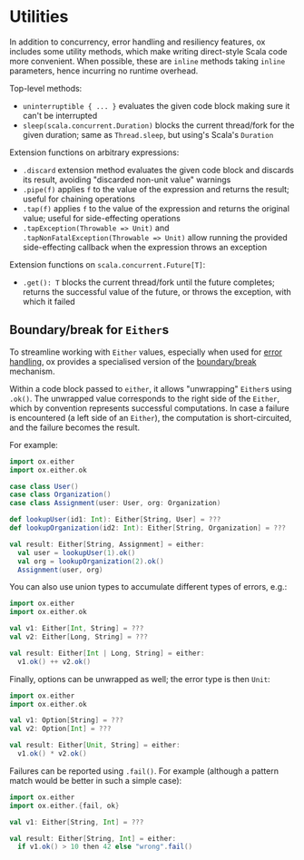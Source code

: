 # Utilities

In addition to concurrency, error handling and resiliency features, ox includes some utility methods, which make writing
direct-style Scala code more convenient. When possible, these are `inline` methods taking `inline` parameters, hence 
incurring no runtime overhead.

Top-level methods:

* `uninterruptible { ... }` evaluates the given code block making sure it can't be interrupted
* `sleep(scala.concurrent.Duration)` blocks the current thread/fork for the given duration; same as `Thread.sleep`, but
  using's Scala's `Duration` 

Extension functions on arbitrary expressions:

* `.discard` extension method evaluates the given code block and discards its result, avoiding "discarded non-unit 
  value" warnings
* `.pipe(f)` applies `f` to the value of the expression and returns the result; useful for chaining operations
* `.tap(f)` applies `f` to the value of the expression and returns the original value; useful for side-effecting 
  operations
* `.tapException(Throwable => Unit)` and `.tapNonFatalException(Throwable => Unit)` allow running the provided 
  side-effecting callback when the expression throws an exception

Extension functions on `scala.concurrent.Future[T]`:

* `.get(): T` blocks the current thread/fork until the future completes; returns the successful value of the future, or 
  throws the exception, with which it failed

## Boundary/break for `Either`s

To streamline working with `Either` values, especially when used for [error handling](error-handling.md), ox provides
a specialised version of the [boundary/break](https://www.scala-lang.org/api/current/scala/util/boundary$.html) 
mechanism. 

Within a code block passed to `either`, it allows "unwrapping" `Either`s using `.ok()`. The unwrapped value corresponds 
to the right side of the `Either`, which by convention represents successful computations. In case a failure is 
encountered (a left side of an `Either`), the computation is short-circuited, and the failure becomes the result. 

For example:

```scala mdoc:compile-only
import ox.either
import ox.either.ok

case class User()
case class Organization()
case class Assignment(user: User, org: Organization)

def lookupUser(id1: Int): Either[String, User] = ???
def lookupOrganization(id2: Int): Either[String, Organization] = ???

val result: Either[String, Assignment] = either:
  val user = lookupUser(1).ok()
  val org = lookupOrganization(2).ok()
  Assignment(user, org)
```

You can also use union types to accumulate different types of errors, e.g.:

```scala mdoc:compile-only
import ox.either
import ox.either.ok

val v1: Either[Int, String] = ???
val v2: Either[Long, String] = ???

val result: Either[Int | Long, String] = either:
  v1.ok() ++ v2.ok()
```

Finally, options can be unwrapped as well; the error type is then `Unit`:

```scala mdoc:compile-only
import ox.either
import ox.either.ok

val v1: Option[String] = ???
val v2: Option[Int] = ???

val result: Either[Unit, String] = either:
  v1.ok() * v2.ok()
```

Failures can be reported using `.fail()`. For example (although a pattern match would be better in such a simple case):

```scala mdoc:compile-only
import ox.either
import ox.either.{fail, ok}

val v1: Either[String, Int] = ???

val result: Either[String, Int] = either:
  if v1.ok() > 10 then 42 else "wrong".fail()
```
